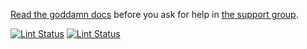 [Read the goddamn docs](https://friendly-telegram.github.io "the fucking docs") before you ask for help in [the support group](https://t.me/friendlytgbot "telegram").

[![Lint Status](https://github.com/friendly-telegram/friendly-telegram/workflows/Lint/badge.svg)](https://github.com/friendly-telegram/friendly-telegram/actions)
[![Lint Status](https://github.com/friendly-telegram/modules-repo/workflows/Lint/badge.svg)](https://github.com/friendly-telegram/modules-repo/actions)
